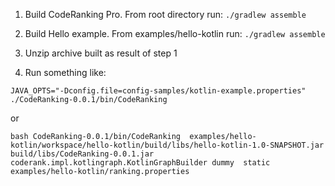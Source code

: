 
1. Build CodeRanking Pro. From root directory run: ```./gradlew assemble```

2. Build Hello example. From examples/hello-kotlin run: ```./gradlew assemble```

3. Unzip archive built as result of step 1

4. Run something like:

```JAVA_OPTS="-Dconfig.file=config-samples/kotlin-example.properties" ./CodeRanking-0.0.1/bin/CodeRanking```

or

```bash CodeRanking-0.0.1/bin/CodeRanking  examples/hello-kotlin/workspace/hello-kotlin/build/libs/hello-kotlin-1.0-SNAPSHOT.jar build/libs/CodeRanking-0.0.1.jar coderank.impl.kotlingraph.KotlinGraphBuilder dummy  static examples/hello-kotlin/ranking.properties```
